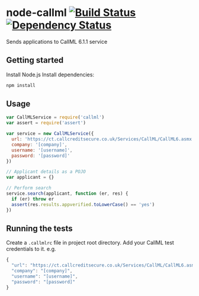 # node-callml [![Build Status](http://img.shields.io/travis/alanshaw/node-callml.svg?style=flat)](https://travis-ci.org/alanshaw/node-callml) [![Dependency Status](https://david-dm.org/alanshaw/node-callml.svg?style=flat)](https://david-dm.org/alanshaw/node-callml)
Sends applications to CallML 6.1.1 service

## Getting started

Install Node.js
Install dependencies:

```sh
npm install
```

## Usage

```js
var CallMLService = require('callml')
var assert = require('assert')

var service = new CallMLService({
  url: 'https://ct.callcreditsecure.co.uk/Services/CallML/CallML6.asmx',
  company: '[company]',
  username: '[username]',
  password: '[password]'
})

// Applicant details as a POJO
var applicant = {}

// Perform search
service.search(applicant, function (er, res) {
  if (er) throw er
  assert(res.results.appverified.toLowerCase() == 'yes')
})
```

## Running the tests

Create a `.callmlrc` file in project root directory. Add your CallML test credentials to it. e.g.

```js
{
  "url": "https://ct.callcreditsecure.co.uk/Services/CallML/CallML6.asmx",
  "company": "[company]",
  "username": "[username]",
  "password": "[password]"
}
```